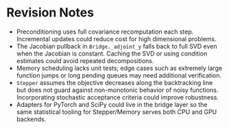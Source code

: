 # Revision Notes

- Preconditioning uses full covariance recomputation each step.  Incremental
  updates could reduce cost for high dimensional problems.
- The Jacobian pullback in `Bridge._adjoint_y` falls back to full SVD even when
  the Jacobian is constant.  Caching the SVD or using condition estimates could
  avoid repeated decompositions.
- Memory scheduling lacks unit tests; edge cases such as extremely large
  function jumps or long pending queues may need additional verification.
- `Stepper` assumes the objective decreases along the backtracking line but does
  not guard against non-monotonic behavior of noisy functions.  Incorporating
  stochastic acceptance criteria could improve robustness.
- Adapters for PyTorch and SciPy could live in the bridge layer so the same
  statistical tooling for Stepper/Memory serves both CPU and GPU backends.
